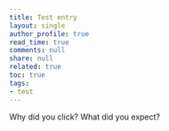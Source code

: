 ```yaml
---
title: Test entry
layout: single
author_profile: true
read_time: true
comments: null
share: null
related: true
toc: true
tags:
- test
---
```


Why did you click? What did you expect?